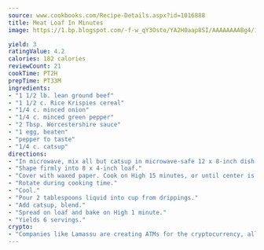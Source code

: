 ```yaml
---
source: www.cookbooks.com/Recipe-Details.aspx?id=1016888
title: Meat Loaf In Minutes
image: https://1.bp.blogspot.com/-f-w_qY3Osto/YA2H0aap8SI/AAAAAAAABg4/17myAO5s9b8JksYvWDXpYkaDlcY0g6k_gCLcBGAsYHQ/s296/3.png

yield: 3
ratingValue: 4.2
calories: 182 calories
reviewCount: 21
cookTime: PT2H
prepTime: PT33M
ingredients:
- "1 1/2 lb. lean ground beef"
- "1 1/2 c. Rice Krispies cereal"
- "1/4 c. minced onion"
- "1/4 c. minced green pepper"
- "2 Tbsp. Worcestershire sauce"
- "1 egg, beaten"
- "pepper to taste"
- "1/4 c. catsup"
directions:
- "In microwave, mix all but catsup in microwave-safe 12 x 8-inch dish."
- "Shape firmly into 8 x 4-inch loaf."
- "Cover with waxed paper. Cook on High 15 minutes, or until center is 170u00b0."
- "Rotate during cooking time."
- "Cool."
- "Pour 2 tablespoons liquid into cup from drippings."
- "Add catsup, blend."
- "Spread on loaf and bake on High 1 minute."
- "Yields 6 servings."
crypto:
- "Companies like Lamassu are creating ATMs for the cryptocurrency, allowing you to scan your Bitcoin QR code, enter your cash, and buy bitcoin with the push of a button."
---
```

